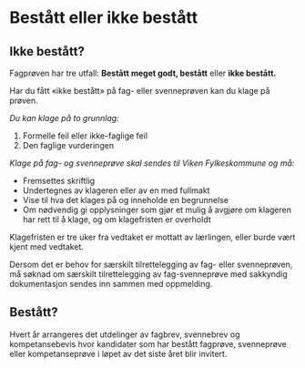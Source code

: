 # Bestått eller ikke bestått

## Ikke bestått?
Fagprøven har tre utfall: **Bestått meget godt, bestått** eller **ikke bestått.**

Har du fått «ikke bestått» på fag- eller svenneprøven kan du  klage på prøven.

*Du kan klage på to grunnlag:*

1. Formelle feil eller ikke-faglige feil
2. Den faglige vurderingen

*Klage på fag- og svenneprøve skal sendes til Viken Fylkeskommune og må:*

- Fremsettes skriftlig
- Undertegnes av klageren eller av en med fullmakt
- Vise til hva det klages på og inneholde en begrunnelse
- Om nødvendig gi opplysninger som gjør et mulig å avgjøre om klageren har rett til å klage, og om klagefristen er overholdt

Klagefristen er tre uker fra vedtaket er mottatt av lærlingen, eller burde vært kjent med vedtaket.

Dersom det er behov for særskilt tilrettelegging av fag- eller svenneprøven, må søknad om særskilt tilrettelegging av fag-svenneprøve med sakkyndig dokumentasjon sendes inn sammen med oppmelding.

## Bestått?
Hvert år arrangeres det utdelinger av fagbrev, svennebrev og kompetansebevis hvor kandidater som har bestått fagprøve, svenneprøve eller kompetanseprøve i løpet av det siste året blir invitert. 